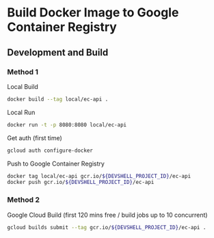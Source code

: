 # Build Docker Image to Google Container Registry

## Development and Build

### Method 1

Local Build

```sh
docker build --tag local/ec-api .
```

Local Run

```sh
docker run -t -p 8080:8080 local/ec-api
```

Get auth (first time)

```sh
gcloud auth configure-docker
```

Push to Google Container Registry

```sh
docker tag local/ec-api gcr.io/${DEVSHELL_PROJECT_ID}/ec-api
docker push gcr.io/${DEVSHELL_PROJECT_ID}/ec-api
```

### Method 2

Google Cloud Build (first 120 mins free / build jobs up to 10 concurrent)

```sh
gcloud builds submit --tag gcr.io/${DEVSHELL_PROJECT_ID}/ec-api .
```
